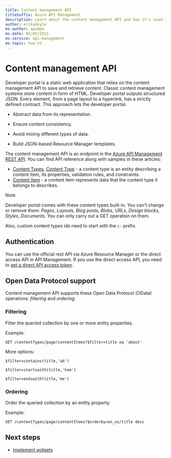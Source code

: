 ```yaml
---
title: Content management API
titleSuffix: Azure API Management
description: Learn about the content management API and how it's used to save and retrieve content.
author: erikadoyle
ms.author: apimpm
ms.date: 02/03/2021
ms.service: api-management
ms.topic: how-to
---
```


# Content management API

Developer portal is a static web application that relies on the content management API to save and retrieve content. Classic content management systems store content in form of HTML. Developer portal outputs structured JSON. Every element, from a page layout to a hyperlink, has a strictly defined contract. This approach lets the developer portal:

- Abstract data from its representation.

- Ensure content consistency.

- Avoid mixing different types of data.

- Build JSON-based Resource Manager templates.

The content management API is an endpoint in the [Azure API Management REST API](/rest/api/apimanagement/apimanagementrest/api-management-rest). You can find API reference along with samples in these articles:

- [Content Types](/rest/api/apimanagement/2019-12-01/contenttypes), [Content Type](/rest/api/apimanagement/2019-12-01/contenttype) - a content type is an entity describing a content item, its properties, validation rules, and constraints.
- [Content Item](/rest/api/apimanagement/2019-12-01/contentitem) - a content item represents data that the content type it belongs to describes.

> [!NOTE]
> Developer portal comes with these content types built-in. You can't change or remove them: *Pages*, *Layouts*, *Blog posts*, *Blobs*, *URLs*, *Design blocks*, *Styles*, *Documents*. You can only carry out a GET operation on them.
>
> Also, custom content types ids need to start with the `c-` prefix.

## Authentication

You can use the official rest API via Azure Resource Manager or the direct access API in API Management. If you use the direct access API, you need to [get a direct API access token](/rest/api/apimanagement/apimanagementrest/azure-api-management-rest-api-authentication).

## Open Data Protocol support

Content management API supports these Open Data Protocol (OData) operations: *filtering* and *ordering*.

### Filtering

Filter the queried collection by one or more entity properties.

Example:

```console
GET /contentTypes/page/contentItems?$filter=title eq 'about'
```

More options:

```console
$filter=contains(title,'ab')
```

```console
$filter=startswith(title,'hom')
```

```console
$filter=endswith(title,'me')
```

### Ordering

Order the queried collection by an entity property.

Example:

```console
GET /contentTypes/page/contentItems?$orderby=en_us/title desc
```
## Next steps

- [Implement widgets](dev-portal-implement-widgets.md)
